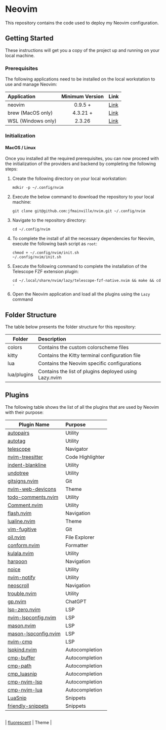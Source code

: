 # Neovim

This repository contains the code used to deploy my Neovim configuration.

## Getting Started

These instructions will get you a copy of the project up and running on your local machine.

### Prerequisites

The following applications need to be installed on the local workstation to use and manage Neovim:

| Application        | Minimum Version | Link                                                            |
| :----------------- | :-------------: | :-------------------------------------------------------------- |
| neovim             |     0.9.5 +     | [Link](https://github.com/neovim/neovim/blob/master/INSTALL.md) |
| brew (MacOS only)  |    4.3.21 +     | [Link](https://brew.sh/)                                        |
| WSL (Windows only) |     2.3.26      | [Link](https://github.com/microsoft/WSL)                        |

### Initialization

#### MacOS / Linux

Once you installed all the required prerequisites, you can now proceed with the initialization of the providers and
backend by completing the following steps:

1. Create the following directory on your local workstation:

   `mdkir -p ~/.config/nvim`

2. Execute the below command to download the repository to your local machine:

   `git clone git@github.com:jfmainville/nvim.git ~/.config/nvim`

3. Navigate to the repository directory:

   `cd ~/.config/nvim`

4. To complete the install of all the necessary dependencies for Neovim, execute the following bash script as `root`:

   ```
   chmod + ~/.config/nvim/init.sh
   ~/.config/nvim/init.sh
   ```

5. Execute the following command to complete the installation of the Telescope FZF extension plugin:

   ```
   cd ~/.local/share/nvim/lazy/telescope-fzf-native.nvim && make && cd -
   ```

6. Open the Neovim application and load all the plugins using the `Lazy` command

## Folder Structure

The table below presents the folder structure for this repository:

| Folder      | Description                                           |
| ----------- | :---------------------------------------------------- |
| colors      | Contains the custom colorscheme files                 |
| kitty       | Contains the Kitty terminal configuration file        |
| lua         | Contains the Neovim specific configurations           |
| lua/plugins | Contains the list of plugins deployed using Lazy.nvim |

## Plugins

The following table shows the list of all the plugins that are used by Neovim with their purpose:

| Plugin Name                                                                  | Purpose          |
| ---------------------------------------------------------------------------- | :--------------- |
| [autopairs](https://github.com/windwp/nvim-autopairs)                        | Utility          |
| [autotag](https://github.com/windwp/nvim-ts-autotag)                         | Utility          |
| [telescope](https://github.com/nvim-telescope/telescope.nvim)                | Navigator        |
| [nvim-treesitter](https://github.com/nvim-treesitter/nvim-treesitter)        | Code Highlighter |
| [indent-blankline](https://github.com/lukas-reineke/indent-blankline.nvim)   | Utility          |
| [undotree](https://github.com/mbbill/undotree)                               | Utility          |
| [gitsigns.nvim](https://github.com/lewis6991/gitsigns.nvim)                  | Git              |
| [nvim-web-devicons](https://github.com/nvim-tree/nvim-web-devicons)          | Theme            |
| [todo-comments.nvim](https://github.com/folke/todo-comments.nvim)            | Utility          |
| [Comment.nvim](https://github.com/numToStr/Comment.nvim)                     | Utility          |
| [flash.nvim](https://github.com/folke/flash.nvim)                            | Navigation       |
| [lualine.nvim](https://github.com/nvim-lualine/lualine.nvim)                 | Theme            |
| [vim-fugitive](https://github.com/tpope/vim-fugitive)                        | Git              |
| [oil.nvim](https://github.com/stevearc/oil.nvim)                             | File Explorer    |
| [conform.nvim](https://github.com/stevearc/conform.nvim)                     | Formatter        |
| [kulala.nvim](https://github.com/mistweaverco/kulala.nvim)                   | Utility          |
| [harpoon](https://github.com/ThePrimeagen/harpoon/tree/harpoon2)             | Navigation       |
| [noice](https://github.com/folke/noice.nvim)                                 | Utility          |
| [nvim-notify](https://github.com/rcarriga/nvim-notify)                       | Utility          |
| [neoscroll](https://github.com/karb94/neoscroll.nvim)                        | Navigation       |
| [trouble.nvim](https://github.com/folke/trouble.nvim)                        | Utility          |
| [gp.nvim](https://github.com/Robitx/gp.nvim)                                 | ChatGPT          |
| [lsp-zero.nvim](https://github.com/VonHeikemen/lsp-zero.nvim)                | LSP              |
| [nvim-lspconfig.nvim](https://github.com/neovim/nvim-lspconfig)              | LSP              |
| [mason.nvim](https://github.com/williamboman/mason.nvim)                     | LSP              |
| [mason-lspconfig.nvim](https://github.com/williamboman/mason-lspconfig.nvim) | LSP              |
| [nvim-cmp](https://github.com/hrsh7th/nvim-cmp)                              | LSP              |
| [lspkind.nvim](https://github.com/onsails/lspkind.nvim)                      | Autocompletion   |
| [cmp-buffer](https://github.com/hrsh7th/cmp-buffer)                          | Autocompletion   |
| [cmp-path](https://github.com/hrsh7th/cmp-path)                              | Autocompletion   |
| [cmp_luasnip](https://github.com/saadparwaiz1/cmp_luasnip)                   | Autocompletion   |
| [cmp-nvim-lsp](https://github.com/hrsh7th/cmp-nvim-lsp)                      | Autocompletion   |
| [cmp-nvim-lua](https://github.com/hrsh7th/cmp-nvim-lua)                      | Autocompletion   |
| [LuaSnip](https://github.com/L3MON4D3/LuaSnip)                               | Snippets         |
| [friendly-snippets](https://github.com/rafamadriz/friendly-snippets)         | Snippets         |

```

```
| [fluorescent](https://github.com/jfmainville/fluorescent.nvim)               | Theme            |
